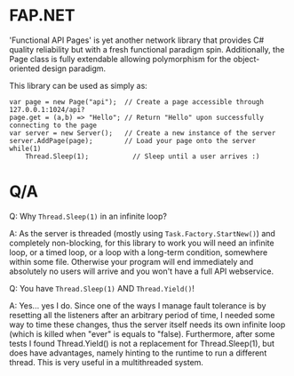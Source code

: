 # FAP.NET
'Functional API Pages' is yet another network library that provides C# quality reliability but with a fresh functional paradigm spin. Additionally, the Page class is fully extendable allowing polymorphism for the object-oriented design paradigm.

This library can be used as simply as:
```
var page = new Page("api");  // Create a page accessible through 127.0.0.1:1024/api?
page.get = (a,b) => "Hello"; // Return "Hello" upon successfully connecting to the page
var server = new Server();   // Create a new instance of the server
server.AddPage(page);        // Load your page onto the server
while(1)
	Thread.Sleep(1);           // Sleep until a user arrives :)
```

# Q/A

Q: Why ```Thread.Sleep(1)``` in an infinite loop?

A: As the server is threaded (mostly using ```Task.Factory.StartNew()```) and completely non-blocking, for this library to work you will need an infinite loop, or a timed loop, or a loop with a long-term condition, somewhere within some file. Otherwise your program will end immediately and absolutely no users will arrive and you won't have a full API webservice.

Q: You have ```Thread.Sleep(1)``` AND ```Thread.Yield()```!

A: Yes... yes I do. Since one of the ways I manage fault tolerance is by resetting all the listeners after an arbitrary period of time, I needed some way to time these changes, thus the server itself needs its own infinite loop (which is killed when "ever" is equals to "false). Furthermore, after some tests I found Thread.Yield() is not a replacement for Thread.Sleep(1), but does have advantages, namely hinting to the runtime to run a different thread. This is very useful in a multithreaded system.
